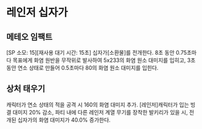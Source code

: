 # 레인저 십자가

## 메테오 임팩트

[SP 소모: 15][재사용 대기 시간: 15초] 십자가[소환물]를 전개한다. 8초 동안 0.75초마다 목표에게 화염 원반을 무작위로 발사하여 5x233의 화염 원소 대미지를 입히고, 3초 동안 연소 상태로 만들어 0.5초마다 80의 화염 원소 대미지를 입힌다.

## 상처 태우기

캐릭터가 연소 상태의 적을 공격 시 160의 화염 대미지 추가. [레인저]캐릭터가 입는 빙결 대미지 20% 감소, 파티 내에 다른 레인저 계열 무기를 장착한 발키리가 있을 시, 전개된 십자가의 화염 대미지가 40.0% 증가한다.

